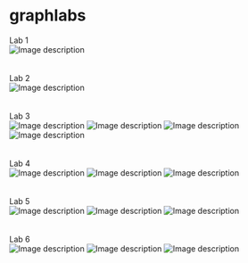# graphlabs
Lab 1</br>
![Image description](https://github.com/tvoyammn/graphlabs/blob/master/graph-lab1/lab1.png)
</br>
</br>
</br>
Lab 2</br>
![Image description](https://github.com/tvoyammn/graphlabs/blob/master/graph-lab2/lab2.png)
</br>
</br>
</br>
Lab 3</br>
![Image description](https://github.com/tvoyammn/graphlabs/blob/master/graph-lab3/lab3(1).png)
![Image description](https://github.com/tvoyammn/graphlabs/blob/master/graph-lab3/lab3(2).png)
![Image description](https://github.com/tvoyammn/graphlabs/blob/master/graph-lab3/lab3(3).png)
![Image description](https://github.com/tvoyammn/graphlabs/blob/master/graph-lab3/lab3(4).png)
</br>
</br>
</br>
Lab 4</br>
![Image description](https://github.com/tvoyammn/graphlabs/blob/master/graph-lab4/snowman1.png)
![Image description](https://github.com/tvoyammn/graphlabs/blob/master/graph-lab4/snowman2.png)
![Image description](https://github.com/tvoyammn/graphlabs/blob/master/graph-lab4/snowman3.png)
</br>
</br>
</br>
Lab 5</br>
![Image description](https://github.com/tvoyammn/graphlabs/blob/master/graph-lab5/lake1.png)
![Image description](https://github.com/tvoyammn/graphlabs/blob/master/graph-lab5/lake2.png)
![Image description](https://github.com/tvoyammn/graphlabs/blob/master/graph-lab5/lake3.png)
</br>
</br>
</br>
Lab 6</br>
![Image description](https://github.com/tvoyammn/graphlabs/blob/master/graph-lab6/pokemon1.png)
![Image description](https://github.com/tvoyammn/graphlabs/blob/master/graph-lab6/pokemon2.png)
![Image description](https://github.com/tvoyammn/graphlabs/blob/master/graph-lab6/pokemon3.png)
